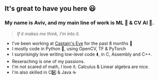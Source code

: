 ## It's great to have you here 😃
### My name is Aviv, and my main line of work is ML 🤖 & CV AI 👀.
> _If it makes me think, I'm into it._
- I've been working at [Captain's Eye](https://captain-eye.com/) for the past 8 months 🚢
- I mostly code in Python 🐍, using OpenCV, TF & PyTorch 
- I surprisingly love writing low-level code ⬇️, in C, Assembly and C++.
- Reseraching is one of my passions.
- I'm not scared of math, I love it. Calculus & Linear algebra are nice.
- I'm also skilled in C#️⃣ & Java ☕️
